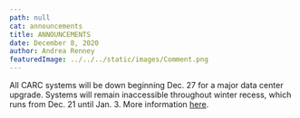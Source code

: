 ```yaml
---
path: null
cat: announcements
title: ANNOUNCEMENTS
date: December 8, 2020
author: Andrea Renney
featuredImage: ../../../static/images/Comment.png
---
```


All CARC systems will be down beginning Dec. 27 for a major data center upgrade. Systems will remain inaccessible throughout winter recess, which runs from Dec. 21 until Jan. 3. More information [here](/news-and-events/news-and-announcements/holiday-recess-maintenance-downtime).  